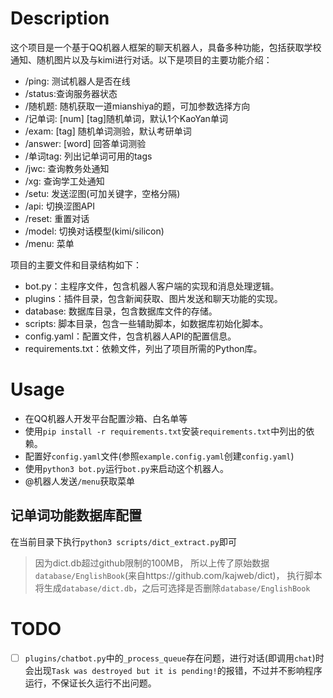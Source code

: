 # Description
这个项目是一个基于QQ机器人框架的聊天机器人，具备多种功能，包括获取学校通知、随机图片以及与kimi进行对话。以下是项目的主要功能介绍：

- /ping:  测试机器人是否在线
- /status:查询服务器状态
- /随机题: 随机获取一道mianshiya的题，可加参数选择方向
- /记单词: [num] [tag]随机单词，默认1个KaoYan单词
- /exam: [tag] 随机单词测验，默认考研单词
- /answer: [word] 回答单词测验
- /单词tag:  列出记单词可用的tags
- /jwc:   查询教务处通知
- /xg:    查询学工处通知
- /setu:  发送涩图(可加关键字，空格分隔)
- /api:   切换涩图API
- /reset: 重置对话
- /model: 切换对话模型(kimi/silicon)
- /menu:  菜单

项目的主要文件和目录结构如下：
- bot.py：主程序文件，包含机器人客户端的实现和消息处理逻辑。
- plugins：插件目录，包含新闻获取、图片发送和聊天功能的实现。
- database: 数据库目录，包含数据库文件的存储。
- scripts: 脚本目录，包含一些辅助脚本，如数据库初始化脚本。
- config.yaml：配置文件，包含机器人API的配置信息。
- requirements.txt：依赖文件，列出了项目所需的Python库。

# Usage
- 在QQ机器人开发平台配置沙箱、白名单等
- 使用`pip install -r requirements.txt`安装`requirements.txt`中列出的依赖。
- 配置好`config.yaml`文件(参照`example.config.yaml`创建`config.yaml`)
- 使用`python3 bot.py`运行`bot.py`来启动这个机器人。
- @机器人发送`/menu`获取菜单

## 记单词功能数据库配置
在当前目录下执行`python3 scripts/dict_extract.py`即可
> 因为dict.db超过github限制的100MB，
> 所以上传了原始数据`database/EnglishBook`(来自https://github.com/kajweb/dict)，
> 执行脚本将生成`database/dict.db`，之后可选择是否删除`database/EnglishBook`

# TODO
- [ ] `plugins/chatbot.py`中的`_process_queue`存在问题，进行对话(即调用`chat`)时会出现`Task was destroyed but it is pending!`的报错，不过并不影响程序运行，不保证长久运行不出问题。
